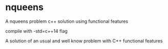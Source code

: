 # nqueens
A nqueens problem c++ solution using functional features

compile with -std=c++14 flag

A solution of an usual and well know problem with C++ functional features
